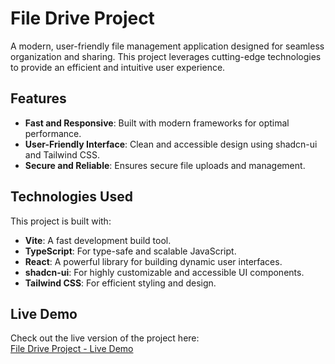 # File Drive Project

A modern, user-friendly file management application designed for seamless organization and sharing. This project leverages cutting-edge technologies to provide an efficient and intuitive user experience.

## Features

- **Fast and Responsive**: Built with modern frameworks for optimal performance.
- **User-Friendly Interface**: Clean and accessible design using shadcn-ui and Tailwind CSS.
- **Secure and Reliable**: Ensures secure file uploads and management.

## Technologies Used

This project is built with:

- **Vite**: A fast development build tool.
- **TypeScript**: For type-safe and scalable JavaScript.
- **React**: A powerful library for building dynamic user interfaces.
- **shadcn-ui**: For highly customizable and accessible UI components.
- **Tailwind CSS**: For efficient styling and design.

## Live Demo

Check out the live version of the project here:  
[File Drive Project - Live Demo](https://file-upload-drive.vercel.app/auth)

